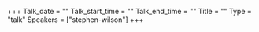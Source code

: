 +++
Talk_date = ""
Talk_start_time = ""
Talk_end_time = ""
Title = ""
Type = "talk"
Speakers = ["stephen-wilson"]
+++


